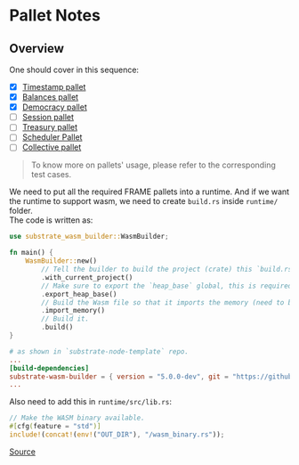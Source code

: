 # Pallet Notes

## Overview

One should cover in this sequence:

- [x] [Timestamp pallet](./pallet-timestamp.md)
- [x] [Balances pallet](./pallet-balances.md)
- [x] [Democracy pallet](./pallet-democracy.md)
- [ ] [Session pallet](./pallet-session.md)
- [ ] [Treasury pallet](./pallet-treasury.md)
- [ ] [Scheduler Pallet](./pallet-scheduler.md)
- [ ] [Collective pallet](./pallet-collective.md)

> To know more on pallets' usage, please refer to the corresponding test cases.

We need to put all the required FRAME pallets into a runtime. And if we want the runtime to support wasm, we need to create `build.rs` inside `runtime/` folder. <br />
The code is written as:

```rust
use substrate_wasm_builder::WasmBuilder;

fn main() {
    WasmBuilder::new()
        // Tell the builder to build the project (crate) this `build.rs` is part of.
        .with_current_project()
        // Make sure to export the `heap_base` global, this is required by Substrate
        .export_heap_base()
        // Build the Wasm file so that it imports the memory (need to be provided by at instantiation)
        .import_memory()
        // Build it.
        .build()
}
```

```toml
# as shown in `substrate-node-template` repo.
...
[build-dependencies]
substrate-wasm-builder = { version = "5.0.0-dev", git = "https://github.com/paritytech/substrate.git", optional = true , branch = "polkadot-v1.0.0" }
...
```

Also need to add this in `runtime/src/lib.rs`:

```rust
// Make the WASM binary available.
#[cfg(feature = "std")]
include!(concat!(env!("OUT_DIR"), "/wasm_binary.rs"));
```

[Source](https://paritytech.github.io/polkadot-sdk/master/substrate_wasm_builder/index.html#prerequisites)
